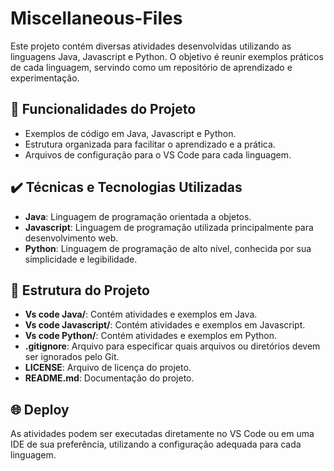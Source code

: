 # Miscellaneous-Files

Este projeto contém diversas atividades desenvolvidas utilizando as linguagens Java, Javascript e Python. O objetivo é reunir exemplos práticos de cada linguagem, servindo como um repositório de aprendizado e experimentação.

## 🔨 Funcionalidades do Projeto

- Exemplos de código em Java, Javascript e Python.
- Estrutura organizada para facilitar o aprendizado e a prática.
- Arquivos de configuração para o VS Code para cada linguagem.

## ✔️ Técnicas e Tecnologias Utilizadas

- **Java**: Linguagem de programação orientada a objetos.
- **Javascript**: Linguagem de programação utilizada principalmente para desenvolvimento web.
- **Python**: Linguagem de programação de alto nível, conhecida por sua simplicidade e legibilidade.

## 📁 Estrutura do Projeto

- **Vs code Java/**: Contém atividades e exemplos em Java.
- **Vs code Javascript/**: Contém atividades e exemplos em Javascript.
- **Vs code Python/**: Contém atividades e exemplos em Python.
- **.gitignore**: Arquivo para especificar quais arquivos ou diretórios devem ser ignorados pelo Git.
- **LICENSE**: Arquivo de licença do projeto.
- **README.md**: Documentação do projeto.

## 🌐 Deploy

As atividades podem ser executadas diretamente no VS Code ou em uma IDE de sua preferência, utilizando a configuração adequada para cada linguagem.
